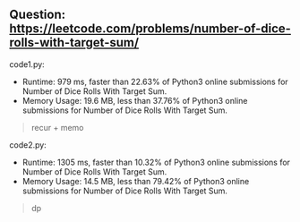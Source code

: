 ## Question: https://leetcode.com/problems/number-of-dice-rolls-with-target-sum/

code1.py:
* Runtime: 979 ms, faster than 22.63% of Python3 online submissions for Number of Dice Rolls With Target Sum.
* Memory Usage: 19.6 MB, less than 37.76% of Python3 online submissions for Number of Dice Rolls With Target Sum.
> recur + memo

code2.py:
* Runtime: 1305 ms, faster than 10.32% of Python3 online submissions for Number of Dice Rolls With Target Sum.
* Memory Usage: 14.5 MB, less than 79.42% of Python3 online submissions for Number of Dice Rolls With Target Sum.
> dp